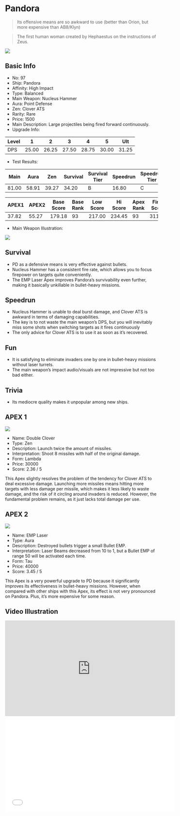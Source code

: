 # Pandora

> Its offensive means are so awkward to use (better than Orion, but more expensive than AB8/Klyn)

> The first human woman created by Hephaestus on the instructions of Zeus.

<img src="/ships/ship_97.png" style={{zoom:1}}/>

## Basic Info

- No: 97
- Ship: Pandora
- Affinity: High Impact
- Type: Balanced
- Main Weapon: Nucleus Hammer
- Aura: Point Defense
- Zen: Clover ATS
- Rarity: Rare
- Price: 1500
- Main Description: Large projectiles being fired forward continuously.
- Upgrade Info: 

| Level | 1 | 2 | 3 | 4 | 5 | Ult |
|--|--|--|--|--|--|--|
| DPS | 25.00 | 26.25 | 27.50 | 28.75 | 30.00 | 31.25 |

- Test Results: 

| Main | Aura | Zen | Survival | Survival Tier | Speedrun | Speedrun Tier | Fun | Fun Tier |
|--|--|--|--|--|--|--|--|--|
| 81.00 | 58.91 | 39.27 | 34.20 | B | 16.80 | C | 25.80 | C |

| APEX1 | APEX2 | Base Score | Base Rank | Low Score | Hi Score | Apex Rank | Final Score | FinalRank |
|--|--|--|--|--|--|--|--|--|
| 37.82 | 55.27 | 179.18 | 93 | 217.00 | 234.45 | 93 | 311.25 | 90 |

- Main Weapon Illustration:

<img src="/illustration/main_97.gif" style={{zoom:1}}/>

## Survival

- PD as a defensive means is very effective against bullets.
- Nucleus Hammer has a consistent fire rate, which allows you to focus firepower on targets quite conveniently.
- The EMP Laser Apex improves Pandora’s survivability even further, making it basically unkillable in bullet-heavy missions.

## Speedrun

- Nucleus Hammer is unable to deal burst damage, and Clover ATS is awkward in terms of damaging capabilities.
- The key is to not waste the main weapon’s DPS, but you will inevitably miss some shots when switching targets as it fires continuously
- The only advice for Clover ATS is to use it as soon as it’s recovered.

## Fun

- It is satisfying to eliminate invaders one by one in bullet-heavy missions without laser turrets.
- The main weapon’s impact audio/visuals are not impressive but not too bad either.

## Trivia

- Its mediocre quality makes it unpopular among new ships.

## APEX 1

<img src="/ships/ship_97_apex_1.png" style={{zoom:1}}/>

- Name: Double Clover
- Type: Zen
- Description: Launch twice the amount of missiles.
- Interpretation: Shoot 8 missiles with half of the original damage.
- Form: Lambda
- Price: 30000
- Score: 2.36 / 5

This Apex slightly resolves the problem of the tendency for Clover ATS to deal excessive damage. Launching more missiles means hitting more targets with less damage per missile, which makes it less likely to waste damage, and the risk of it circling around invaders is reduced. However, the fundamental problem remains, as it just lacks total damage per use.

## APEX 2

<img src="/ships/ship_97_apex_2.png" style={{zoom:1}}/>

- Name: EMP Laser
- Type: Aura
- Description: Destroyed bullets trigger a small Bullet EMP.
- Interpretation: Laser Beams decreased from 10 to 1, but a Bullet EMP of range 50 will be activated each time.
- Form: Tau
- Price: 40000
- Score: 3.45 / 5

This Apex is a very powerful upgrade to PD because it significantly improves its effectiveness in bullet-heavy missions. However, when compared with other ships with this Apex, its effect is not very pronounced on Pandora. Plus, it’s more expensive for some reason.

## Video Illustration

<iframe width="560" height="315" src="https://www.youtube.com/embed/41CvmC_9TJE?si=OzsR3TThtvLB84Dt" title="YouTube video player" frameborder="0" allow="accelerometer; autoplay; clipboard-write; encrypted-media; gyroscope; picture-in-picture; web-share" referrerpolicy="strict-origin-when-cross-origin" allowfullscreen></iframe>

<br/>

<iframe width="560" height="315" src="//player.bilibili.com/player.html?aid=313343306&bvid=BV1GP41117vV&cid=1121042272&p=1&autoplay=false" scrolling="no" border="0" frameborder="no" allow="accelerometer; autoplay; clipboard-write; encrypted-media; gyroscope; picture-in-picture; web-share" framespacing="0" allowfullscreen="true"> </iframe>